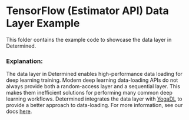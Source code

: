 # TensorFlow (Estimator API) Data Layer Example
This folder contains the example code to showcase the data layer in Determined.

### Explanation:

The data layer in Determined enables high-performance data loading for deep learning training. Modern deep learning data-loading APIs do not always provide both a random-access layer and a sequential layer. This makes them inefficient solutions for performing many common deep learning workflows. Determined integrates the data layer with [YogaDL](https://github.com/determined-ai/yogadl) to provide a better approach to data-loading. For more information, see our docs [here](https://docs.determined.ai/latest/how-to/data-layer.html?highlight=data%20layer).
